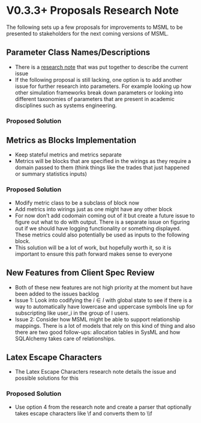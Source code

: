 # V0.3.3+ Proposals Research Note

The following sets up a few proposals for improvements to MSML to be presented to stakeholders for the next coming versions of MSML.

## Parameter Class Names/Descriptions

- There is a [research note](https://github.com/BlockScience/MSML/blob/main/research_notes/2024-05-03%20Parameter%20Class%20Naming.md) that was put together to describe the current issue
- If the following proposal is still lacking, one option is to add another issue for further research into parameters. For example looking up how other simulation frameworks break down parameters or looking into different taxonomies of parameters that are present in academic disciplines such as systems engineering.

### Proposed Solution

## Metrics as Blocks Implementation

- Keep stateful metrics and metrics separate
- Metrics will be blocks that are specified in the wirings as they require a domain passed to them (think things like the trades that just happened or summary statistics inputs)

### Proposed Solution
- Modify metric class to be a subclass of block now
- Add metrics into wirings just as one might have any other block
- For now don't add codomain coming out of it but create a future issue to figure out what to do with output. There is a separate issue on figuring out if we should have logging functionality or something displayed. These metrics could also potentially be used as inputs to the following block.
- This solution will be a lot of work, but hopefully worth it, so it is important to ensure this path forward makes sense to everyone

## New Features from Client Spec Review

- Both of these new features are not high priority at the moment but have been added to the issues backlog
- Issue 1: Look into codifying the $i \in I$ with global state to see if there is a way to automatically have lowercase and uppercase symbols line up for subscripting like user_i in the group of I users.
- Issue 2: Consider how MSML might be able to support relationship mappings. There is a lot of models that rely on this kind of thing and also there are two good follow-ups: allocation tables in SysML and how SQLAlchemy takes care of relationships.

## Latex Escape Characters

- The Latex Escape Characters research note details the issue and possible solutions for this

### Proposed Solution

- Use option 4 from the research note and create a parser that optionally takes escape characters like \f and converts them to \\\f